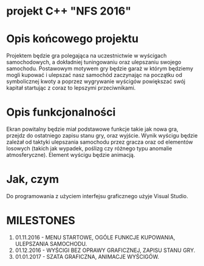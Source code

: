 #                      projekt C++ "NFS 2016"

# Opis końcowego projektu
Projektem będzie gra polegająca na uczestnictwie w wyścigach samochodowych, a dokładniej tuningowaniu oraz ulepszaniu swojego samochodu.
Postawowym motywem gry będzie garaż w którym będziemy mogli kupować i ulepszać nasz samochód zaczynając na początku od symbolicznej kwoty  a poprzez wygrywanie wyścigów powiększać swój kapitał startując z coraz to lepszymi przeciwnikami.
 
# Opis funkcjonalności
Ekran powitalny będzie miał podstawowe funkcje takie jak nowa gra, przejdz do ostatniego zapisu stanu gry, oraz wyjście. 
Wynik wyścigu będzie zależał od taktyki ulepszania samochodu przez gracza oraz od elementów losowych (takich jak wypadek, poślizg czy różnego typu anomalie atmosferyczne).
Element wyścigu będzie animacją.



# Jak, czym

Do programowania z użyciem interfejsu graficznego użyje Visual Studio.

# MILESTONES

1. 01.11.2016 - MENU STARTOWE, OGÓLE FUNKCJE KUPOWANIA, ULEPSZANIA SAMOCHODU.
2. 01.12.2016 - WYŚCIGI BEZ OPRAWY GRAFICZNEJ, ZAPISU STANU GRY.
3. 01.01.2017 - SZATA GRAFICZNA, ANIMACJE WYŚCIGÓW.

